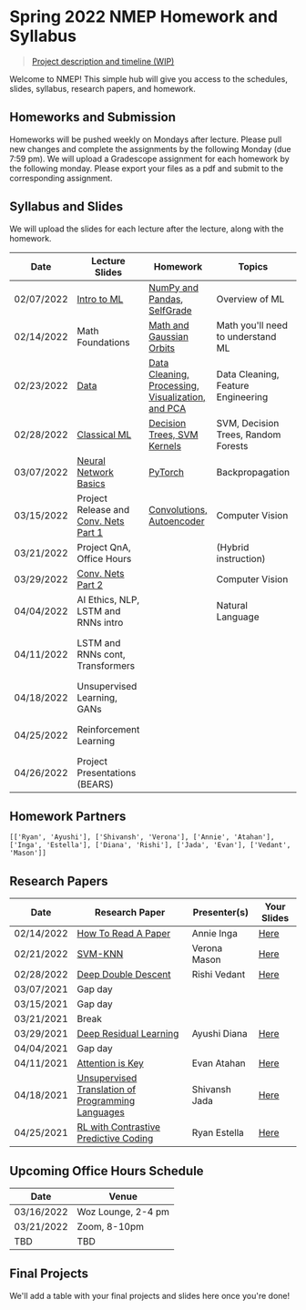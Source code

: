 # Spring 2022 NMEP Homework and Syllabus

> [Project description and timeline (WIP)](https://docs.google.com/document/d/1umsoMf8ivxUB1mjjpC5QsBADm58mg_MzooHs6Zo7iDg/edit?usp=sharing)

Welcome to NMEP! This simple hub will give you access to the schedules, slides, syllabus, research papers, and homework.

## Homeworks and Submission

Homeworks will be pushed weekly on Mondays after lecture. Please pull new changes and complete the assignments by the following Monday (due 7:59 pm). We will upload a Gradescope assignment for each homework by the following monday. Please export your files as a pdf and submit to the corresponding assignment.

## Syllabus and Slides

We will upload the slides for each lecture after the lecture, along with the homework.

| Date | Lecture Slides | Homework | Topics | Lecturer |
|------|----------------|----------|--------|----------|
| 02/07/2022 | [Intro to ML](https://docs.google.com/presentation/d/1cuH5nbKklYqMTuUBfbUumcx5oygatiMFcM56j069kUc/edit?usp=sharing) | [NumPy and Pandas](https://drive.google.com/drive/folders/1s9BLz66AI41rwiRJccxtbrVOUtmsLhpL?usp=sharing), [SelfGrade](https://forms.gle/s6o1Eq8pGQE4y2876) | Overview of ML | Everyone |
| 02/14/2022 | Math Foundations | [Math and Gaussian Orbits](https://drive.google.com/drive/folders/1dLPDQkTHuRuA69Rt9dVN6Hetcxehqv9C?usp=sharing) | Math you'll need to understand ML| Everyone |
| 02/23/2022 | [Data](https://docs.google.com/presentation/d/1uDySmZNJ8wzm5n7Bm3QE70tK798itQoy4Avk2pk2G5o/edit?usp=sharing) |[Data Cleaning, Processing, Visualization, and PCA](https://drive.google.com/drive/folders/1qwiBj2KX80BQEihdHIldFQrHZjMNZE2L?usp=sharing) | Data Cleaning, Feature Engineering | Val |
| 02/28/2022 | [Classical ML](https://docs.google.com/presentation/d/16_9xyt266O-YLzaH9UsFbG3FmkHCy6UROKQgOL0Rn8A/edit?usp=sharing)                  | [Decision Trees, SVM Kernels](https://drive.google.com/drive/folders/1c_yKF8IUYrnv7kg-eRgozoP11o7ah-a1?usp=sharing)        | SVM, Decision Trees, Random Forests   | Yash |
| 03/07/2022 | [Neural Network Basics](https://docs.google.com/presentation/d/1RL0AcOBZpIgF9M_f12wYJWMSZID2Ps3ZVY68fWjAa6Y/edit?usp=sharing)  | [PyTorch](https://drive.google.com/drive/folders/15veguGROiF3FkHaztsMV_e2s7VEXBsf7?usp=sharing) | Backpropagation | Val, Cade |
| 03/15/2022 | Project Release and [Conv. Nets Part 1](https://docs.google.com/presentation/d/1Bcxvq362QN7m-9Hq4aLkL87xUYFXyG-bPS9SKSXgiVQ/edit?usp=sharing) | [Convolutions, Autoencoder](https://drive.google.com/drive/folders/1h9SRn2_WslOCJ3TGqVX3Me7QJO0R5r9M?usp=sharing) | Computer Vision | Val |
| 03/21/2022 | Project QnA, Office Hours |          |(Hybrid instruction)        | Everyone |
| 03/29/2022 | [Conv. Nets Part 2](https://docs.google.com/presentation/d/1G3ibSG9jto1twi3CZAcSC1jWyg2xV8Ud6Ll7hLd0Ho0/edit?usp=sharing)          |          |Computer Vision        | Val, Tyler |
| 04/04/2022 | AI Ethics, NLP, LSTM and RNNs intro |          | Natural Language | Aryan, Val, John+ |
| 04/11/2022 | LSTM and RNNs cont, Transformers |          |        | John, Tej?, Cade?, Rohan? |
| 04/18/2022 | Unsupervised Learning, GANs |          |        | Arjun, Tyler |
| 04/25/2022 | Reinforcement Learning |          |        | John, Ashwin, Kiran |
| 04/26/2022 | Project Presentations (BEARS)      |          |        | YAY |

## Homework Partners

`[['Ryan', 'Ayushi'], ['Shivansh', 'Verona'], ['Annie', 'Atahan'], ['Inga', 'Estella'], ['Diana', 'Rishi'], ['Jada', 'Evan'], ['Vedant', 'Mason']]`
 
## Research Papers
| Date      | Research Paper | Presenter(s) | Your Slides |
|-----------|----------------|--------------|-------------|
| 02/14/2022 | [How To Read A Paper](https://web.stanford.edu/class/ee384m/Handouts/HowtoReadPaper.pdf) | Annie	Inga        |[Here](https://docs.google.com/presentation/d/1B58h108uOTyPjA5fSYG-Hydiks0Kk8URWQjL0zm-ARI/edit?usp=sharing) |
| 02/21/2022 | [SVM-KNN](https://people.eecs.berkeley.edu/~trevor/CS294PublicFiles/07Discriminative%20Methods%20Lecture/Zhang%20-%20svmknn.pdf) | Verona	Mason  |[Here](https://docs.google.com/presentation/d/1_j4UiY-_C1ASNMfiRFPIB7BzypXqXdbWeikKdtiePOI/edit?usp=sharing) |
| 02/28/2022 | [Deep Double Descent](https://arxiv.org/pdf/1912.02292.pdf) | Rishi	Vedant |[Here](https://docs.google.com/presentation/d/1zRfh6RBMfio241zkKAAZKOjvTyz8qokHR2nS1KLxCk0/edit?usp=sharing) |
| 03/07/2021 | Gap day | ||
| 03/15/2021 | Gap day | ||
| 03/21/2021 | Break | ||
| 03/29/2021 | [Deep Residual Learning](https://www.cv-foundation.org/openaccess/content_cvpr_2016/papers/He_Deep_Residual_Learning_CVPR_2016_paper.pdf) | Ayushi	Diana | [Here](https://docs.google.com/presentation/d/12jJ-xXsp2iCgQuuKI5ef5mKajWwwPRCk7Y1WIY4Zhhw/edit?usp=sharing) |
| 04/04/2021 | Gap day | ||
| 04/11/2021 | [Attention is Key](https://arxiv.org/abs/1706.03762) |Evan	Atahan  |[Here](https://www.youtube.com/watch?v=dQw4w9WgXcQ) |
| 04/18/2021 | [Unsupervised Translation of Programming Languages](https://arxiv.org/abs/2006.03511) | Shivansh	Jada  |[Here](https://www.youtube.com/watch?v=dQw4w9WgXcQ) |
| 04/25/2021 | [RL with Contrastive Predictive Coding](https://arxiv.org/abs/1807.03748) | Ryan	Estella |[Here](https://www.youtube.com/watch?v=dQw4w9WgXcQ) |

## Upcoming Office Hours Schedule

|   Date   | Venue |
|----------|-------|
|03/16/2022| Woz Lounge, 2-4 pm |
|03/21/2022| Zoom, 8-10pm |
|TBD| TBD |

## Final Projects

We'll add a table with your final projects and slides here once you're done!
